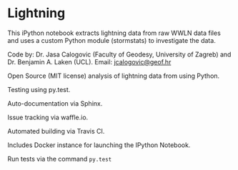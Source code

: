# Lightning

This iPython notebook extracts lightning data from raw WWLN data files and uses
a custom Python module (stormstats) to investigate the data.

Code by: Dr. Jasa Calogovic (Faculty of Geodesy, University of Zagreb) and Dr. Benjamin A. Laken (UCL).
Email: jcalogovic@geof.hr

Open Source (MIT license) analysis of lightning data from <source> using Python.

Testing using py.test.

Auto-documentation via Sphinx.

Issue tracking via waffle.io.

Automated building via Travis CI.

Includes Docker instance for launching the IPython Notebook.

Run tests via the command `py.test`
